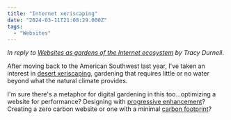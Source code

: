 ```yaml
---
title: "Internet xeriscaping"
date: "2024-03-11T21:08:29.000Z"
tags: 
  - "Websites"
---
```


_In reply to [Websites as gardens of the Internet ecosystem](https://tracydurnell.com/2024/03/04/websites-as-gardens-of-the-internet-ecosystem/) by Tracy Durnell._

After moving back to the American Southwest last year, I've taken an interest in [desert xeriscaping](https://education.nationalgeographic.org/resource/xeriscaping/), gardening that requires little or no water beyond what the natural climate provides.

I'm sure there's a metaphor for digital gardening in this too...optimizing a website for performance? Designing with [progressive enhancement](https://developer.mozilla.org/en-US/docs/Glossary/Progressive_Enhancement)? Creating a zero carbon website or one with a minimal [carbon footprint](https://www.websitecarbon.com/)?
